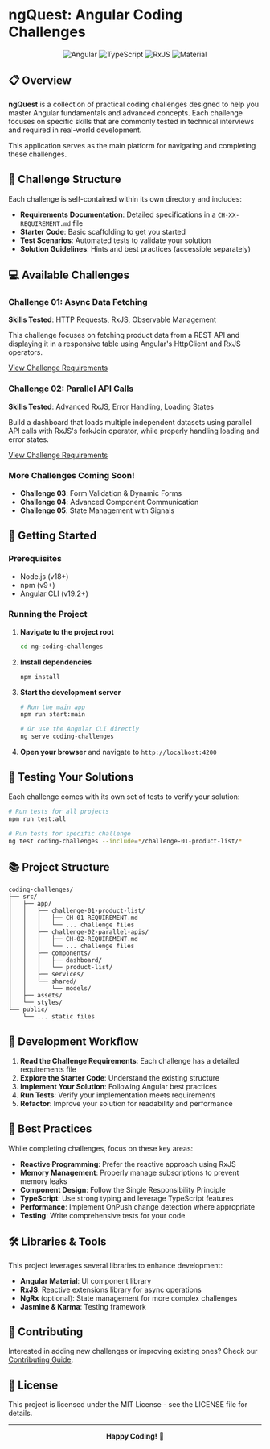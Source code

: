 # ngQuest: Angular Coding Challenges

<div align="center">

![Angular](https://img.shields.io/badge/Angular-19.2.0-DD0031?style=flat-square&logo=angular&logoColor=white)
![TypeScript](https://img.shields.io/badge/TypeScript-5.0.0-3178C6?style=flat-square&logo=typescript&logoColor=white)
![RxJS](https://img.shields.io/badge/RxJS-7.8.0-B7178C?style=flat-square&logo=reactivex&logoColor=white)
![Material](https://img.shields.io/badge/Material-UI-0081CB?style=flat-square&logo=material-ui&logoColor=white)

</div>

## 📋 Overview

**ngQuest** is a collection of practical coding challenges designed to help you master Angular fundamentals and advanced concepts. Each challenge focuses on specific skills that are commonly tested in technical interviews and required in real-world development.

This application serves as the main platform for navigating and completing these challenges.

## 🎯 Challenge Structure

Each challenge is self-contained within its own directory and includes:

- **Requirements Documentation**: Detailed specifications in a `CH-XX-REQUIREMENT.md` file
- **Starter Code**: Basic scaffolding to get you started
- **Test Scenarios**: Automated tests to validate your solution
- **Solution Guidelines**: Hints and best practices (accessible separately)

## 💻 Available Challenges

### Challenge 01: Async Data Fetching
**Skills Tested**: HTTP Requests, RxJS, Observable Management

This challenge focuses on fetching product data from a REST API and displaying it in a responsive table using Angular's HttpClient and RxJS operators.

[View Challenge Requirements](./app/challenge-01-product-list/CH-01-REQUIREMENT.md)

### Challenge 02: Parallel API Calls
**Skills Tested**: Advanced RxJS, Error Handling, Loading States

Build a dashboard that loads multiple independent datasets using parallel API calls with RxJS's forkJoin operator, while properly handling loading and error states.

[View Challenge Requirements](./app/challenge-02-parallel-apis/CH-02-REQUIREMENT.md)

### More Challenges Coming Soon!
- **Challenge 03**: Form Validation & Dynamic Forms
- **Challenge 04**: Advanced Component Communication
- **Challenge 05**: State Management with Signals

## 🚀 Getting Started

### Prerequisites
- Node.js (v18+)
- npm (v9+)
- Angular CLI (v19.2+)

### Running the Project

1. **Navigate to the project root**
   ```bash
   cd ng-coding-challenges
   ```

2. **Install dependencies**
   ```bash
   npm install
   ```

3. **Start the development server**
   ```bash
   # Run the main app
   npm run start:main
   
   # Or use the Angular CLI directly
   ng serve coding-challenges
   ```

4. **Open your browser** and navigate to `http://localhost:4200`

## 🧪 Testing Your Solutions

Each challenge comes with its own set of tests to verify your solution:

```bash
# Run tests for all projects
npm run test:all

# Run tests for specific challenge
ng test coding-challenges --include=*/challenge-01-product-list/*
```

## 📚 Project Structure

```
coding-challenges/
├── src/
│   ├── app/
│   │   ├── challenge-01-product-list/
│   │   │   ├── CH-01-REQUIREMENT.md
│   │   │   └── ... challenge files
│   │   ├── challenge-02-parallel-apis/
│   │   │   ├── CH-02-REQUIREMENT.md
│   │   │   └── ... challenge files
│   │   ├── components/
│   │   │   ├── dashboard/
│   │   │   └── product-list/
│   │   ├── services/
│   │   └── shared/
│   │       └── models/
│   ├── assets/
│   └── styles/
└── public/
    └── ... static files
```

## 🔧 Development Workflow

1. **Read the Challenge Requirements**: Each challenge has a detailed requirements file
2. **Explore the Starter Code**: Understand the existing structure
3. **Implement Your Solution**: Following Angular best practices
4. **Run Tests**: Verify your implementation meets requirements
5. **Refactor**: Improve your solution for readability and performance

## 🌟 Best Practices

While completing challenges, focus on these key areas:

- **Reactive Programming**: Prefer the reactive approach using RxJS
- **Memory Management**: Properly manage subscriptions to prevent memory leaks
- **Component Design**: Follow the Single Responsibility Principle
- **TypeScript**: Use strong typing and leverage TypeScript features
- **Performance**: Implement OnPush change detection where appropriate
- **Testing**: Write comprehensive tests for your code

## 🛠️ Libraries & Tools

This project leverages several libraries to enhance development:

- **Angular Material**: UI component library
- **RxJS**: Reactive extensions library for async operations
- **NgRx** (optional): State management for more complex challenges
- **Jasmine & Karma**: Testing framework

## 🤝 Contributing

Interested in adding new challenges or improving existing ones? Check our [Contributing Guide](../../../docs/CONTRIBUTING.md).

## 📝 License

This project is licensed under the MIT License - see the LICENSE file for details.

---

<div align="center">

**Happy Coding!** 🚀

</div>